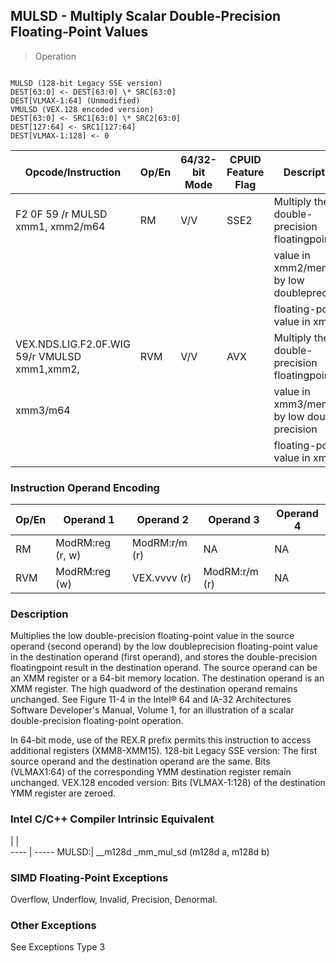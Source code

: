 ## MULSD - Multiply Scalar Double-Precision Floating-Point Values

> Operation
``` slim

MULSD (128-bit Legacy SSE version)
DEST[63:0] <- DEST[63:0] \* SRC[63:0]
DEST[VLMAX-1:64] (Unmodified)
VMULSD (VEX.128 encoded version)
DEST[63:0] <- SRC1[63:0] \* SRC2[63:0]
DEST[127:64] <- SRC1[127:64]
DEST[VLMAX-1:128] <- 0

```

 Opcode/Instruction                          | Op/En| 64/32-bit Mode| CPUID Feature Flag| Description                                    
 ---  | --- | --- | --- | ---
 F2 0F 59 /r MULSD xmm1, xmm2/m64            | RM   | V/V           | SSE2              | Multiply the low double-precision floatingpoint
                                             |      |               |                   | value in xmm2/mem64 by low doubleprecision     
                                             |      |               |                   | floating-point value in xmm1.                  
 VEX.NDS.LIG.F2.0F.WIG 59/r VMULSD xmm1,xmm2,| RVM  | V/V           | AVX               | Multiply the low double-precision floatingpoint
 xmm3/m64                                    |      |               |                   | value in xmm3/mem64 by low double precision    
                                             |      |               |                   | floating-point value in xmm2.                  

### Instruction Operand Encoding
 Op/En| Operand 1       | Operand 2    | Operand 3    | Operand 4
 ---  | --- | --- | --- | ---
 RM   | ModRM:reg (r, w)| ModRM:r/m (r)| NA           | NA       
 RVM  | ModRM:reg (w)   | VEX.vvvv (r) | ModRM:r/m (r)| NA       

### Description
Multiplies the low double-precision floating-point value in the source operand
(second operand) by the low doubleprecision floating-point value in the destination
operand (first operand), and stores the double-precision floatingpoint result
in the destination operand. The source operand can be an XMM register or a 64-bit
memory location. The destination operand is an XMM register. The high quadword
of the destination operand remains unchanged. See Figure 11-4 in the Intel®
64 and IA-32 Architectures Software Developer's Manual, Volume 1, for an illustration
of a scalar double-precision floating-point operation.

In 64-bit mode, use of the REX.R prefix permits this instruction to access additional
registers (XMM8-XMM15). 128-bit Legacy SSE version: The first source operand
and the destination operand are the same. Bits (VLMAX1:64) of the corresponding
YMM destination register remain unchanged. VEX.128 encoded version: Bits (VLMAX-1:128)
of the destination YMM register are zeroed.



### Intel C/C++ Compiler Intrinsic Equivalent
   | |  
---- | -----
 MULSD:| __m128d _mm_mul_sd (m128d a, m128d b)

### SIMD Floating-Point Exceptions
Overflow, Underflow, Invalid, Precision, Denormal.


### Other Exceptions
See Exceptions Type 3
